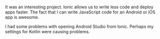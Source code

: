 It was an interesting project. Ionic allows us to write less code and deploy apps faster. The fact that I can write JavaScript code for an Android or iOS app is awesome.

I had some problems with opening Android Studio from Ionic. Perhaps my settings for Kotlin were causing problems.
